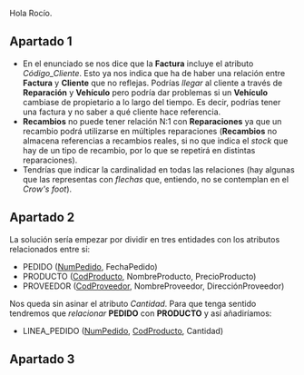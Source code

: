 Hola Rocío.

## Apartado 1

* En el enunciado se nos dice que la **Factura** incluye el atributo _Código\_Cliente_. Esto ya nos indica que ha de haber una relación entre **Factura** y **Cliente** que no reflejas. Podrías _llegar_ al cliente a través de **Reparación** y **Vehículo** pero podría dar problemas si un **Vehículo** cambiase de propietario a lo largo del tiempo. Es decir, podrías tener una factura y no saber a qué cliente hace referencia.
* **Recambios** no puede tener relación N:1 con **Reparaciones** ya que un recambio podrá utilizarse en múltiples reparaciones (**Recambios** no almacena referencias a recambios reales, si no que indica el _stock_ que hay de un tipo de recambio, por lo que se repetirá en distintas reparaciones).
* Tendrías que indicar la cardinalidad en todas las relaciones (hay algunas que las representas con _flechas_ que, entiendo, no se contemplan en el _Crow's foot_).

## Apartado 2

La solución sería empezar por dividir en tres entidades con los atributos relacionados entre si:

* PEDIDO (<ins>NumPedido</ins>, FechaPedido)
* PRODUCTO (<ins>CodProducto</ins>, NombreProducto, PrecioProducto)
* PROVEEDOR (<ins>CodProveedor</ins>, NombreProveedor, DirecciónProveedor)

Nos queda sin asinar el atributo _Cantidad_. Para que tenga sentido tendremos que _relacionar_ **PEDIDO** con **PRODUCTO** y así añadiríamos:

* LINEA_PEDIDO (<ins>NumPedido</ins>, <ins>CodProducto</ins>, Cantidad)

## Apartado 3


